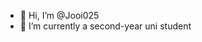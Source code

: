 - 👋 Hi, I’m @Jooi025
- 🌱 I’m currently a second-year uni student


 

<!---
Jooi025/Jooi025 is a ✨ special ✨ repository because its `README.md` (this file) appears on your GitHub profile.
You can click the Preview link to take a look at your changes.
--->
